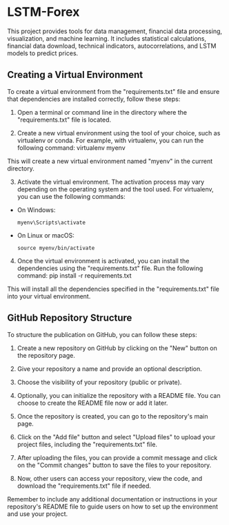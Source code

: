 # LSTM-Forex

This project provides tools for data management, financial data processing, visualization, and machine learning. It includes statistical calculations, financial data download, technical indicators, autocorrelations, and LSTM models to predict prices.





## Creating a Virtual Environment

To create a virtual environment from the "requirements.txt" file and ensure that dependencies are installed correctly, follow these steps:

1. Open a terminal or command line in the directory where the "requirements.txt" file is located.

2. Create a new virtual environment using the tool of your choice, such as virtualenv or conda. For example, with virtualenv, you can run the following command:
virtualenv myenv

This will create a new virtual environment named "myenv" in the current directory.

3. Activate the virtual environment. The activation process may vary depending on the operating system and the tool used. For virtualenv, you can use the following commands:
- On Windows:
  ```
  myenv\Scripts\activate
  ```
- On Linux or macOS:
  ```
  source myenv/bin/activate
  ```

4. Once the virtual environment is activated, you can install the dependencies using the "requirements.txt" file. Run the following command:
pip install -r requirements.txt

This will install all the dependencies specified in the "requirements.txt" file into your virtual environment.

## GitHub Repository Structure

To structure the publication on GitHub, you can follow these steps:

1. Create a new repository on GitHub by clicking on the "New" button on the repository page.

2. Give your repository a name and provide an optional description.

3. Choose the visibility of your repository (public or private).

4. Optionally, you can initialize the repository with a README file. You can choose to create the README file now or add it later.

5. Once the repository is created, you can go to the repository's main page.

6. Click on the "Add file" button and select "Upload files" to upload your project files, including the "requirements.txt" file.

7. After uploading the files, you can provide a commit message and click on the "Commit changes" button to save the files to your repository.

8. Now, other users can access your repository, view the code, and download the "requirements.txt" file if needed.

Remember to include any additional documentation or instructions in your repository's README file to guide users on how to set up the environment and use your project.
